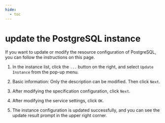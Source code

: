 ```yaml
---
hide:
  - toc
---
```


# update the PostgreSQL instance

If you want to update or modify the resource configuration of PostgreSQL, you can follow the instructions on this page.

1. In the instance list, click the `...` button on the right, and select `Update Instance` from the pop-up menu.

    <!--screenshot-->

2. Basic information: Only the description can be modified. Then click `Next`.

    <!--screenshot-->

3. After modifying the specification configuration, click `Next`.

    <!--screenshot-->

4. After modifying the service settings, click `OK`.

    <!--screenshot-->

5. The instance configuration is updated successfully, and you can see the update result prompt in the upper right corner.

    <!--screenshot-->